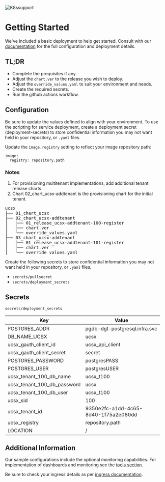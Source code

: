 ![K8ssupport](https://badgen.net/badge/supported%20K8s%20release/1.22/cyan)
# Getting Started
We've included a basic deployment to help get started.
Consult with our [documentation](https://all.docs.genesys.com/UCS/Current/UCSPEGuide) for the full configuration and deployment details.

## TL;DR
- Complete the prequisites if any.
- Adjust the `chart.ver` to the release you wish to deploy.
- Adjust the `override_values.yaml` to suit your environment and needs.
- Create the required secrets.
- Run the github actions workflow.

## Configuration

Be sure to update the values defined to align with your environment.
To use the scripting for service deployment, create a deployment secret (deployment-secrets) to store confidential information you may not want held in your repository, or `.yaml` files. 

Update the `image.registry` setting to reflect your image repository path:
```
image:
  registry: repository.path
```

### Notes

1. For provisioning multitenant implementations, add additional tenant release charts. 
2. Chart 02_chart_ucsx-addtenant is the provisioning chart for the initial tenant.

<pre>
ucsx
├── 01_chart_ucsx
├── 02_chart_ucsx-addtenant
│   ├── 01_release_ucsx-addtenant-100-register
│   ├── chart.ver
│   └── override_values.yaml
├── 03_chart_ucsx-addtenant
│   ├── 01_release_ucsx-addtenant-101-register
│   ├── chart.ver
│   └── override_values.yaml
</pre>



Create the following secrets to store confidential information you may not want held in your repository, or `.yaml` files. 
- `secrets/pullsecret`
- `secrets/deployment_secrets`

## Secrets 

`secrets/deployment_secrets`


|Key|Value|
|-|-|
POSTGRES_ADDR|pgdb-dgt-postgresql.infra.svc
DB_NAME_UCSX|ucsx
ucsx_gauth_client_id| ucsx_api_client
ucsx_gauth_client_secret| secret
POSTGRES_PASSWORD| postgresPASS
POSTGRES_USER| postgresUSER
ucsx_tenant_100_db_name| ucsx_t100
ucsx_tenant_100_db_password| ucsx
ucsx_tenant_100_db_user| ucsx_t100
ucsx_sid|100
ucsx_tenant_id|9350e2fc-a1dd-4c65-8d40-1f75a2e080dd
ucsx_registry|repository.path
LOCATION|/


## Additional Information

Our sample configurations include the optional monitoring capabilities. For implementation of dashboards and monitoring see the [tools section](/tools).

Be sure to check your ingress details as per [ingress documentation](/doc/ingress.md).
